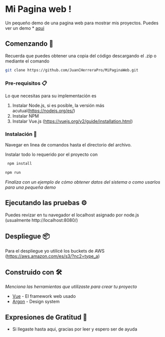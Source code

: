 # Mi Pagina web ! 
Un pequeño demo de una pagina web para mostrar mis proyectos. 
Puedes ver un demo * [aqui](https://demos.creative-tim.com/argon-design-system/) 

## Comenzando 🚀

Recuerda que puedes obtener una copia del código descargando el .zip o mediante el comando 
```bash
git clone https://github.com/JuanCHerreraPro/MiPaginaWeb.git
```


### Pre-requisitos 📋

Lo que necesitas para su implementación es 
1. Instalar Node.js, si es posible, la versión más acutual(https://nodejs.org/es/)
2. Instalar NPM 
3. Instalar Vue.js (https://vuejs.org/v2/guide/installation.html)


### Instalación 🔧

Navegar en linea de comandos hasta el directorio del archivo. 

Instalar todo lo requerido por el proyecto con
```bash
 npm install
```

```bash
npm run 
```



_Finaliza con un ejemplo de cómo obtener datos del sistema o como usarlos para una pequeña demo_

## Ejecutando las pruebas ⚙️

Puedes revizar en tu navegador el localhost asignado por node.js (usualmente http://localhost:8080/) 



## Despliegue 📦

Para el despliegue yo utilicé los buckets de AWS (https://aws.amazon.com/es/s3/?nc2=type_a)

## Construido con 🛠️

_Menciona las herramientas que utilizaste para crear tu proyecto_

* [Vue](https://vuejs.org/) - El framework web usado
* [Argon](https://demos.creative-tim.com/argon-design-system/) - Design system



## Expresiones de Gratitud 🎁

* Si llegaste hasta aqui, gracias por leer y espero ser de ayuda
